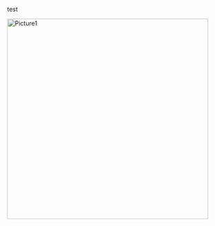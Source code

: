test

<img width="468" alt="Picture1" src="https://github.com/user-attachments/assets/9968f4db-3446-4443-818e-931f6a71c5a5">
